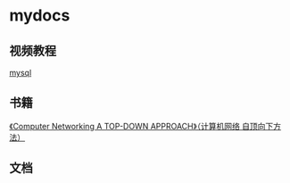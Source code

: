 # mydocs

## 视频教程

[mysql](https://github.com/stanedward1/mydocs/blob/main/Mysql/Mysql.md)

## 书籍

[《Computer Networking A TOP-DOWN APPROACH》（计算机网络 自顶向下方法）](https://github.com/stanedward1/mydocs/blob/main/Computer%20Networking%20A%20TOP-DOWN%20APPROACH/README.md)

##  文档
